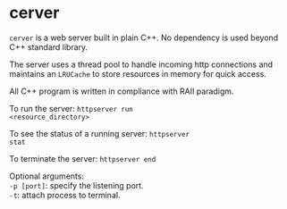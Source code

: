 # cerver

<code>cerver</code> is a web server built in plain C++. No dependency is used beyond C++ standard library.

The server uses a thread pool to handle incoming http connections and maintains an <code>LRUCache</code> to store resources in memory for quick access.

All C++ program is written in compliance with RAII paradigm.

To run the server:
<code>httpserver run <resource_directory></code>

To see the status of a running server:
<code>httpserver stat</code>

To terminate the server:
<code>httpserver end</code>

Optional arguments:<br>
<code>-p [port]</code>: specify the listening port.<br>
<code>-t</code>: attach process to terminal.<br>
